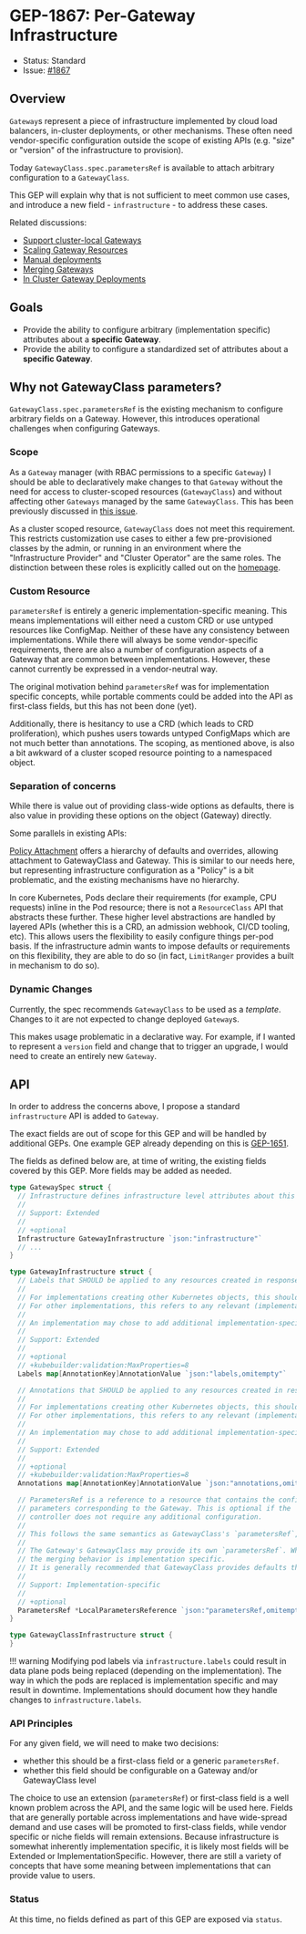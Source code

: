 # GEP-1867: Per-Gateway Infrastructure

* Status: Standard
* Issue: [#1867](https://github.com/kubernetes-sigs/gateway-api/issues/1867)

## Overview

`Gateway`s represent a piece of infrastructure implemented by cloud load balancers, in-cluster deployments, or other mechanisms.
These often need vendor-specific configuration outside the scope of existing APIs (e.g. "size" or "version" of the infrastructure to provision).

Today `GatewayClass.spec.parametersRef` is available to attach arbitrary configuration to a `GatewayClass`.

This GEP will explain why that is not sufficient to meet common use cases, and introduce a new field - `infrastructure` - to address these cases.

Related discussions:
* [Support cluster-local Gateways](https://github.com/kubernetes-sigs/gateway-api/discussions/1247)
* [Scaling Gateway Resources](https://github.com/kubernetes-sigs/gateway-api/discussions/1355)
* [Manual deployments](https://github.com/kubernetes-sigs/gateway-api/issues/1687)
* [Merging Gateways](https://github.com/kubernetes-sigs/gateway-api/pull/1863)
* [In Cluster Gateway Deployments](https://github.com/kubernetes-sigs/gateway-api/pull/1757)

## Goals

* Provide the ability to configure arbitrary (implementation specific) attributes about a **specific Gateway**.
* Provide the ability to configure a standardized set of attributes about a **specific Gateway**.

## Why not GatewayClass parameters?

`GatewayClass.spec.parametersRef` is the existing mechanism to configure arbitrary fields on a Gateway.
However, this introduces operational challenges when configuring Gateways.

### Scope

As a `Gateway` manager (with RBAC permissions to a specific `Gateway`) I should be able to declaratively make changes to that `Gateway` without the need for access to cluster-scoped resources (`GatewayClass`) and without affecting other `Gateways` managed by the same `GatewayClass`.
This has been previously discussed in [this issue](https://github.com/kubernetes-sigs/gateway-api/issues/567).

As a cluster scoped resource, `GatewayClass` does not meet this requirement.
This restricts customization use cases to either a few pre-provisioned classes by the admin, or running in an environment where the "Infrastructure Provider" and "Cluster Operator" are the same roles.
The distinction between these roles is explicitly called out on the [homepage](../../index.md#personas).

### Custom Resource

`parametersRef` is entirely a generic implementation-specific meaning.
This means implementations will either need a custom CRD or use untyped resources like ConfigMap.
Neither of these have any consistency between implementations.
While there will always be some vendor-specific requirements, there are also a number of configuration aspects of a Gateway that are common between implementations.
However, these cannot currently be expressed in a vendor-neutral way.

The original motivation behind `parametersRef` was for implementation specific concepts, while portable comments could be added into the API as first-class fields, but this has not been done (yet).

Additionally, there is hesitancy to use a CRD (which leads to CRD proliferation), which pushes users towards untyped ConfigMaps which are not much better than annotations.
The scoping, as mentioned above, is also a bit awkward of a cluster scoped resource pointing to a namespaced object.

### Separation of concerns

While there is value out of providing class-wide options as defaults, there is also value in providing these options on the object (Gateway) directly.

Some parallels in existing APIs:

[Policy Attachment](../../reference/policy-attachment.md) offers a hierarchy of defaults and overrides, allowing attachment to GatewayClass and Gateway.
This is similar to our needs here, but representing infrastructure configuration as a "Policy" is a bit problematic, and the existing mechanisms have no hierarchy.

In core Kubernetes, Pods declare their requirements (for example, CPU requests) inline in the Pod resource; there is not a `ResourceClass` API that abstracts these further.
These higher level abstractions are handled by layered APIs (whether this is a CRD, an admission webhook, CI/CD tooling, etc).
This allows users the flexibility to easily configure things per-pod basis.
If the infrastructure admin wants to impose defaults or requirements on this flexibility, they are able to do so (in fact, `LimitRanger` provides a built in mechanism to do so).

### Dynamic Changes

Currently, the spec recommends `GatewayClass` to be used as a *template*.
Changes to it are not expected to change deployed `Gateway`s.

This makes usage problematic in a declarative way.
For example, if I wanted to represent a `version` field and change that to trigger an upgrade, I would need to create an entirely new `Gateway`.

## API

In order to address the concerns above, I propose a standard `infrastructure` API is added to `Gateway`.

The exact fields are out of scope for this GEP and will be handled by additional GEPs.
One example GEP already depending on this is [GEP-1651](../gep-1651/index.md).

The fields as defined below are, at time of writing, the existing fields covered by this GEP. More fields may be added as needed.

```go
type GatewaySpec struct {
  // Infrastructure defines infrastructure level attributes about this Gateway instance.
  //
  // Support: Extended
  //
  // +optional
  Infrastructure GatewayInfrastructure `json:"infrastructure"`
  // ...
}

type GatewayInfrastructure struct {
  // Labels that SHOULD be applied to any resources created in response to this Gateway.
  //
  // For implementations creating other Kubernetes objects, this should be the `metadata.labels` field on resources.
  // For other implementations, this refers to any relevant (implementation specific) "labels" concepts.
  //
  // An implementation may chose to add additional implementation-specific labels as they see fit.
  //
  // Support: Extended
  //
  // +optional
  // +kubebuilder:validation:MaxProperties=8
  Labels map[AnnotationKey]AnnotationValue `json:"labels,omitempty"`

  // Annotations that SHOULD be applied to any resources created in response to this Gateway.
  //
  // For implementations creating other Kubernetes objects, this should be the `metadata.annotations` field on resources.
  // For other implementations, this refers to any relevant (implementation specific) "annotations" concepts.
  //
  // An implementation may chose to add additional implementation-specific annotations as they see fit.
  //
  // Support: Extended
  //
  // +optional
  // +kubebuilder:validation:MaxProperties=8
  Annotations map[AnnotationKey]AnnotationValue `json:"annotations,omitempty"`

  // ParametersRef is a reference to a resource that contains the configuration
  // parameters corresponding to the Gateway. This is optional if the
  // controller does not require any additional configuration.
  //
  // This follows the same semantics as GatewayClass's `parametersRef`, but on a per-Gateway basis
  //
  // The Gateway's GatewayClass may provide its own `parametersRef`. When both are specified,
  // the merging behavior is implementation specific.
  // It is generally recommended that GatewayClass provides defaults that can be overridden by a Gateway.
  //
  // Support: Implementation-specific
  //
  // +optional
  ParametersRef *LocalParametersReference `json:"parametersRef,omitempty"`
}

type GatewayClassInfrastructure struct {
}
```

!!! warning
    Modifying pod labels via `infrastructure.labels` could result in data plane pods being replaced (depending on the implementation). The way in which the pods are replaced is implementation specific and may result in downtime. Implementations should document how they handle changes to `infrastructure.labels`.

### API Principles

For any given field, we will need to make two decisions:
* whether this should be a first-class field or a generic `parametersRef`.
* whether this field should be configurable on a Gateway and/or GatewayClass level

The choice to use an extension (`parametersRef`) or first-class field is a well known problem across the API, and the same logic will be used here.
Fields that are generally portable across implementations and have wide-spread demand and use cases will be promoted to first-class fields,
while vendor specific or niche fields will remain extensions.
Because infrastructure is somewhat inherently implementation specific, it is likely most fields will be Extended or ImplementationSpecific.
However, there are still a variety of concepts that have some meaning between implementations that can provide value to users.

### Status

At this time, no fields defined as part of this GEP are exposed via `status`.
